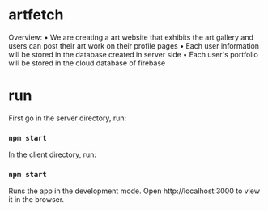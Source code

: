 # artfetch

Overview:
• We are creating a art website that exhibits the art gallery and users can post their art work on their profile pages
• Each user information will be stored in the database created in server side
• Each user's portfolio will be stored in the cloud database of firebase

# run
First go in the server directory, run:
### `npm start`

In the client directory, run:
### `npm start`
Runs the app in the development mode.
Open http://localhost:3000 to view it in the browser.






